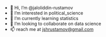 - 👋 Hi, I’m @jaloliddin-rustamov
- 👀 I’m interested in political_science
- 🌱 I’m currently learning statistics
- 💞️ I’m looking to collaborate on data science
- 📫 reach me at jshrustamov@gmail.com

<!---
jaloliddin-rustamov/jaloliddin-rustamov is a ✨ special ✨ repository because its `README.md` (this file) appears on your GitHub profile.
You can click the Preview link to take a look at your changes.
--->
